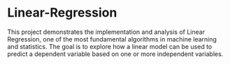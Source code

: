 # Linear-Regression
This project demonstrates the implementation and analysis of Linear Regression, one of the most fundamental algorithms in machine learning and statistics. The goal is to explore how a linear model can be used to predict a dependent variable based on one or more independent variables.
